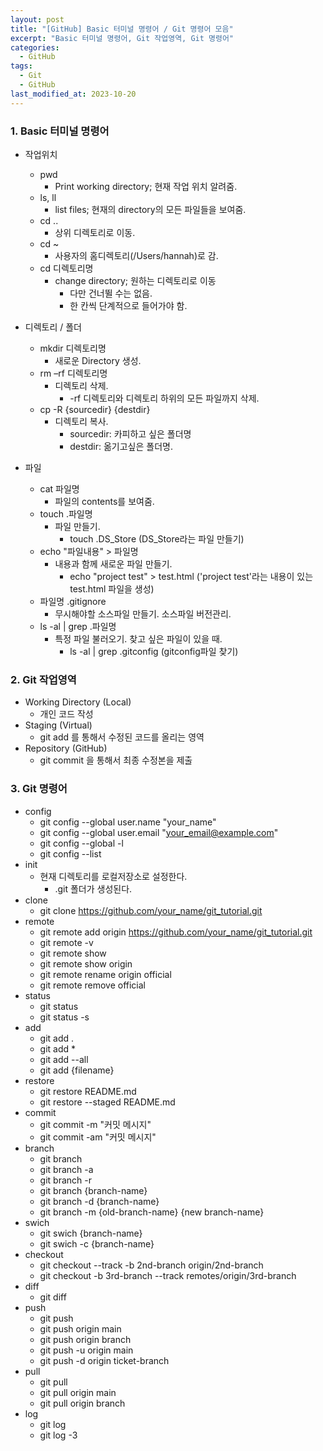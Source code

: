 ```yaml
---
layout: post
title: "[GitHub] Basic 터미널 명령어 / Git 명령어 모음"
excerpt: "Basic 터미널 명령어, Git 작업영역, Git 명령어"
categories:
  - GitHub
tags:
  - Git
  - GitHub
last_modified_at: 2023-10-20
---
```


### 1. Basic 터미널 명령어

* 작업위치
  - pwd
    + Print working directory; 현재 작업 위치 알려줌.
  - ls, ll
    + list files; 현재의 directory의 모든 파일들을 보여줌.
  - cd ..
    + 상위 디렉토리로 이동.
  - cd ~
    + 사용자의 홈디렉토리(/Users/hannah)로 감.
  - cd 디렉토리명
    + change directory; 원하는 디렉토리로 이동
      + 다만 건너뛸 수는 없음.
      + 한 칸씩 단계적으로 들어가야 함.

* 디렉토리 / 폴더
  - mkdir 디렉토리명
    + 새로운 Directory 생성.
  - rm –rf 디렉토리명
    + 디렉토리 삭제.
      + -rf 디렉토리와 디렉토리 하위의 모든 파일까지 삭제.
  - cp -R {sourcedir} {destdir}
    + 디렉토리 복사.
      + sourcedir: 카피하고 싶은 폴더명
      + destdir: 옮기고싶은 폴더명.

* 파일
  - cat 파일명
    + 파일의 contents를 보여줌.
  - touch .파일명
    + 파일 만들기.
      + touch .DS_Store (DS_Store라는 파일 만들기)
  - echo "파일내용" > 파일명
    + 내용과 함께 새로운 파일 만들기.
      + echo "project test" > test.html ('project test'라는 내용이 있는 test.html 파일을 생성)
  - 파일명 .gitignore
    + 무시해야할 소스파일 만들기. 소스파일 버전관리.
  - ls -al \| grep .파일명
    + 특정 파일 불러오기. 찾고 싶은 파일이 있을 때.
      + ls -al \| grep .gitconfig (gitconfig파일 찾기)

### 2. Git 작업영역

* Working Directory (Local)
  - 개인 코드 작성
* Staging (Virtual)
  - git add 를 통해서 수정된 코드를 올리는 영역
* Repository (GitHub)
  - git commit 을 통해서 최종 수정본을 제출

### 3. Git 명령어

* config
  - git config --global user.name "your_name"
  - git config --global user.email "your_email@example.com"
  - git config --global -l
  - git config --list
* init
  - 현재 디렉토리를 로컬저장소로 설정한다.
    + .git 폴더가 생성된다.
* clone
  - git clone https://github.com/your_name/git_tutorial.git
* remote
  - git remote add origin https://github.com/your_name/git_tutorial.git
  - git remote -v
  - git remote show
  - git remote show origin
  - git remote rename origin official
  - git remote remove official
* status
  - git status
  - git status -s
* add
  - git add .
  - git add *
  - git add --all
  - git add {filename}
* restore
  - git restore README.md
  - git restore --staged README.md
* commit
  - git commit -m "커밋 메시지"
  - git commit -am "커밋 메시지"
* branch
  - git branch
  - git branch -a
  - git branch -r
  - git branch {branch-name}
  - git branch -d {branch-name}
  - git branch -m {old-branch-name} {new branch-name}
* swich
  - git swich {branch-name}
  - git swich -c {branch-name}
* checkout
  - git checkout --track -b 2nd-branch origin/2nd-branch
  - git checkout -b 3rd-branch --track remotes/origin/3rd-branch
* diff
  - git diff
* push
  - git push
  - git push origin main
  - git push origin branch
  - git push -u origin main
  - git push -d origin ticket-branch
* pull
  - git pull
  - git pull origin main
  - git pull origin branch
* log
  - git log
  - git log -3